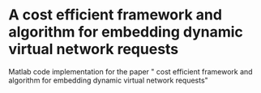 #  A cost efficient framework and algorithm for embedding dynamic virtual network requests
Matlab code implementation for the paper " cost efficient framework and algorithm for embedding dynamic virtual network requests"
